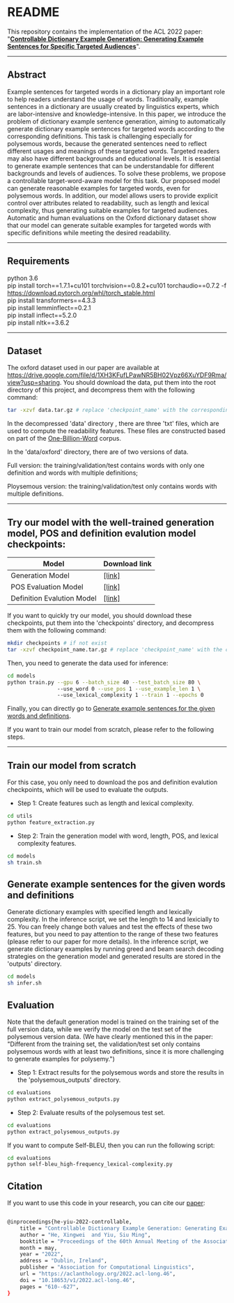 
# README
This repository contains the implementation of the ACL 2022 paper: 
"[**Controllable Dictionary Example Generation: Generating Example Sentences for Specific Targeted Audiences**](https://aclanthology.org/2022.acl-long.46/)".
****
##  Abstract
Example sentences for targeted words in a dictionary play an important role to help readers understand the usage of words. Traditionally, example sentences in a dictionary are usually created by linguistics experts, which are labor-intensive and knowledge-intensive. In this paper, we introduce the problem of dictionary example sentence generation, aiming to automatically generate dictionary example sentences for targeted words according to the corresponding definitions. This task is challenging especially for polysemous words, because the generated sentences need to reflect different usages and meanings of these targeted words. Targeted readers may also have different backgrounds and educational levels. It is essential to generate example sentences that can be understandable for different backgrounds and levels of audiences. To solve these problems, we propose a controllable target-word-aware model for this task. Our proposed model can generate reasonable examples for targeted words, even for polysemous words. In addition, our model allows users to provide explicit control over attributes related to readability, such as length and lexical complexity, thus generating suitable examples for targeted audiences. Automatic and human evaluations on the Oxford dictionary dataset show that our model can generate suitable examples for targeted words with specific definitions while meeting the desired readability.
****
## Requirements
python 3.6  
pip install torch==1.7.1+cu101 torchvision==0.8.2+cu101 torchaudio==0.7.2 -f https://download.pytorch.org/whl/torch_stable.html  
pip install transformers==4.3.3  
pip install lemminflect==0.2.1  
pip install inflect==5.2.0  
pip install nltk==3.6.2  
****
## Dataset
The oxford dataset used in our paper are available at https://drive.google.com/file/d/1XH3KFufLPawNR5BH02Vpz66XuYDF9Rma/view?usp=sharing. 
You should download the data, put them into the root directory of this project, and decompress them with the following command:
```bash
tar -xzvf data.tar.gz # replace 'checkpoint_name' with the corresponding checkpoint name.
```
In the decompressed 'data' directory , there are three 'txt' files, which are used to compute the readability features. These files are constructed based on part of the [One-Billion-Word](http://www.statmt.org/lm-benchmark/) corpus.

In the 'data/oxford' directory, there are of two versions of data. 

Full version: the training/validation/test contains words with only one definition and words with multiple definitions;

Ploysemous version: the training/validation/test only contains words with multiple definitions. 
****
## Try our model with the well-trained generation model, POS and definition evalution model checkpoints: 
| Model           |  Download link
|----------------------|--------|
| Generation Model| [\[link\]](https://drive.google.com/file/d/1w0gmb8Wdyi3XhODNJUnuyY3dVD7YPDjl/view?usp=sharing)  | 
| POS Evaluation Model| [\[link\]](https://drive.google.com/file/d/1eq-P1L4NEld63clRAAuchnK8oa-dY1WD/view?usp=sharing)  | 
| Definition Evalution Model| [\[link\]](https://drive.google.com/file/d/1uSmmo8S2WAMXbMv7Vf7GcPgFqrI2I6Ml/view?usp=sharing)  | 

If you want to quickly try our model, you should download these checkpoints, put them into the 'checkpoints' directory, and decompress them with the following command:

```bash
mkdir checkpoints # if not exist
tar -xzvf checkpoint_name.tar.gz # replace 'checkpoint_name' with the corresponding checkpoint name.
```

Then, you need to generate the data used for inference:
```bash
cd models
python train.py --gpu 6 --batch_size 40 --test_batch_size 80 \ 
                --use_word 0 --use_pos 1 --use_example_len 1 \ 
                --use_lexical_complexity 1 --train 1 --epochs 0
```
Finally, you can directly go to [Generate example sentences for the given words and definitions](#generate).


If you want to train our model from scratch, please refer to the following steps.
****
## Train our model from scratch 
For this case, you only need to download the pos and definition evalution checkpoints, which will be used to evaluate the outputs.

* Step 1: Create features such as length and lexical complexity.

```bash
cd utils  
python feature_extraction.py
```

* Step 2: Train the generation model with word, length, POS, and lexical complexity features.
```bash
cd models
sh train.sh
```


## <span id="generate"> Generate example sentences for the given words and definitions </span>
Generate dictionary examples with specified length and lexically complexity. 
In the inference script, we set the length to 14 and lexicially to 25. You can freely change both values and test the effects of these two features, but you need to pay attention to the range of these two features (please refer to our paper for more details). 
In the inference script, we generate dictionary examples by running greed and beam search decoding strategies on the generation model and generated results are stored in the 'outputs' directory. 
```bash
cd models
sh infer.sh 
```

## Evaluation

Note that the default generation model is trained on the training set of the full version data, while we verify the model on the test set of the polysemous version data. 
(We have clearly mentioned this in the paper: "Different from the training set, the validation/test set only contains polysemous words with at least two definitions, since it is more challenging to generate examples for polysemy.")
* Step 1: Extract results for the polysemous words and store the results in the 'polysemous_outputs' directory.
```bash
cd evaluations
python extract_polysemous_outputs.py
```

* Step 2: Evaluate results of the polysemous test set.
```bash
cd evaluations
python extract_polysemous_outputs.py
```
If you want to compute Self-BLEU, then you can run the following script:

```bash
cd evaluations
python self-bleu_high-frequency_lexical-complexity.py
```

## Citation
If you want to use this code in your research, you can cite our [paper](https://aclanthology.org/2022.acl-long.46/):
```bash

@inproceedings{he-yiu-2022-controllable,
    title = "Controllable Dictionary Example Generation: Generating Example Sentences for Specific Targeted Audiences",
    author = "He, Xingwei  and Yiu, Siu Ming",
    booktitle = "Proceedings of the 60th Annual Meeting of the Association for Computational Linguistics (Volume 1: Long Papers)",
    month = may,
    year = "2022",
    address = "Dublin, Ireland",
    publisher = "Association for Computational Linguistics",
    url = "https://aclanthology.org/2022.acl-long.46",
    doi = "10.18653/v1/2022.acl-long.46",
    pages = "610--627",
}

```

